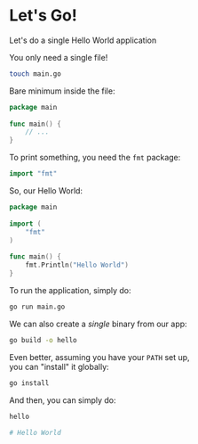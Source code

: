 # Let's Go!

Let's do a single Hello World application

You only need a single file!
```bash
touch main.go
```

Bare minimum inside the file:
```go [1|2-5]
package main
 
func main() {
    // ...
}
```

To print something, you need the `fmt` package:
```go
import "fmt"
```

So, our Hello World:
```go [1|3-5|7-9]
package main
 
import (
    "fmt"
)
 
func main() {
    fmt.Println("Hello World")
}
```

To run the application, simply do:
```bash
go run main.go
```

We can also create a _single_ binary from our app:
```bash
go build -o hello
```

Even better, assuming you have your `PATH` set up,<br>
you can "install" it globally:
```bash
go install
```

And then, you can simply do:
```bash
hello
 
# Hello World
```
